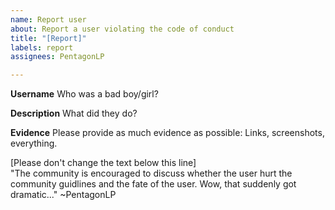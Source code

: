 ```yaml
---
name: Report user
about: Report a user violating the code of conduct
title: "[Report]"
labels: report
assignees: PentagonLP

---
```


**Username**
Who was a bad boy/girl?

**Description**
What did they do?

**Evidence**
Please provide as much evidence as possible: Links, screenshots, everything.

[Please don't change the text below this line]  
"The community is encouraged to discuss whether the user hurt the community guidlines and the fate of the user. Wow, that suddenly got dramatic..." ~PentagonLP
